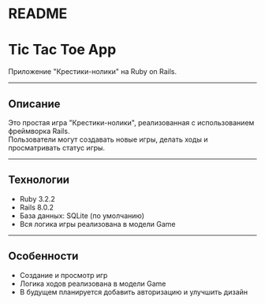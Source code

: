 # README
# Tic Tac Toe App

Приложение "Крестики-нолики" на Ruby on Rails.

---

## Описание

Это простая игра "Крестики-нолики", реализованная с использованием фреймворка Rails.  
Пользователи могут создавать новые игры, делать ходы и просматривать статус игры.

---

## Технологии

- Ruby 3.2.2
- Rails 8.0.2
- База данных: SQLite (по умолчанию)
- Вся логика игры реализована в модели Game

---

## Особенности

- Создание и просмотр игр
- Логика ходов реализована в модели Game
- В будущем планируется добавить авторизацию и улучшить дизайн
